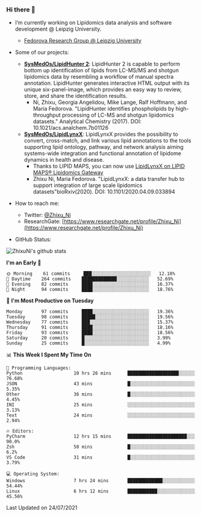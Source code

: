 ### Hi there 👋

- I’m currently working on Lipidomics data analysis and software development @ Leipzig University.
  + [Fedorova Research Group @ Leipzig University](https://home.uni-leipzig.de/fedorova/)
- Some of our projects:
  + **[SysMedOs/LipidHunter 2](https://github.com/SysMedOs/lipidhunter)**: LipidHunter 2 is capable to perform bottom up identification of lipids from LC-MS/MS and shotgun lipidomics data by resembling a workflow of manual spectra annotation. LipidHunter generates interactive HTML output with its unique six-panel-image, which provides an easy way to review, store, and share the identification results. 
    * Ni, Zhixu, Georgia Angelidou, Mike Lange, Ralf Hoffmann, and Maria Fedorova. "LipidHunter identifies phospholipids by high-throughput processing of LC-MS and shotgun lipidomics datasets." Analytical Chemistry (2017). DOI: 10.1021/acs.analchem.7b01126
  + **[SysMedOs/LipidLynxX](https://github.com/SysMedOs/LipidLynxX)**: LipidLynxX provides the possibility to convert, cross-match, and link various lipid annotations to the tools supporting lipid ontology, pathway, and network analysis aiming systems-wide integration and functional annotation of lipidome dynamics in health and disease.
    * Thanks to LIPID MAPS, you can now use [LipidLynxX on LIPID MAPS® Lipidomics Gateway](http://lipidmaps.org/lipidlynxx/)
    * Zhixu Ni, Maria Fedorova. "LipidLynxX: a data transfer hub to support integration of large scale lipidomics datasets"bioRxiv(2020). DOI: 10.1101/2020.04.09.033894
- How to reach me:
  + Twitter: [@Zhixu_Ni](https://twitter.com/Zhixu_Ni)
  + ResearchGate: [https://www.researchgate.net/profile/Zhixu_Ni](https://www.researchgate.net/profile/Zhixu_Ni)

- GitHub Status:

![ZhixuNi's github stats](https://github-readme-stats.vercel.app/api?username=ZhixuNi&show_icons=true&hide=issues)

<!--START_SECTION:waka-->
**I'm an Early 🐤** 

```text
🌞 Morning    61 commits     ███░░░░░░░░░░░░░░░░░░░░░░   12.18% 
🌆 Daytime    264 commits    █████████████░░░░░░░░░░░░   52.69% 
🌃 Evening    82 commits     ████░░░░░░░░░░░░░░░░░░░░░   16.37% 
🌙 Night      94 commits     ████░░░░░░░░░░░░░░░░░░░░░   18.76%

```
📅 **I'm Most Productive on Tuesday** 

```text
Monday       97 commits     ████░░░░░░░░░░░░░░░░░░░░░   19.36% 
Tuesday      98 commits     █████░░░░░░░░░░░░░░░░░░░░   19.56% 
Wednesday    77 commits     ███░░░░░░░░░░░░░░░░░░░░░░   15.37% 
Thursday     91 commits     ████░░░░░░░░░░░░░░░░░░░░░   18.16% 
Friday       93 commits     ████░░░░░░░░░░░░░░░░░░░░░   18.56% 
Saturday     20 commits     █░░░░░░░░░░░░░░░░░░░░░░░░   3.99% 
Sunday       25 commits     █░░░░░░░░░░░░░░░░░░░░░░░░   4.99%

```


📊 **This Week I Spent My Time On** 

```text
💬 Programming Languages: 
Python                   10 hrs 26 mins      ███████████████████░░░░░░   76.68% 
JSON                     43 mins             █░░░░░░░░░░░░░░░░░░░░░░░░   5.35% 
Other                    36 mins             █░░░░░░░░░░░░░░░░░░░░░░░░   4.45% 
INI                      25 mins             ░░░░░░░░░░░░░░░░░░░░░░░░░   3.13% 
Text                     24 mins             ░░░░░░░░░░░░░░░░░░░░░░░░░   2.94%

🔥 Editors: 
PyCharm                  12 hrs 15 mins      ██████████████████████░░░   90.0% 
Zsh                      50 mins             █░░░░░░░░░░░░░░░░░░░░░░░░   6.2% 
VS Code                  31 mins             █░░░░░░░░░░░░░░░░░░░░░░░░   3.79%

💻 Operating System: 
Windows                  7 hrs 24 mins       █████████████░░░░░░░░░░░░   54.44% 
Linux                    6 hrs 12 mins       ███████████░░░░░░░░░░░░░░   45.56%

```


 Last Updated on 24/07/2021
<!--END_SECTION:waka-->
